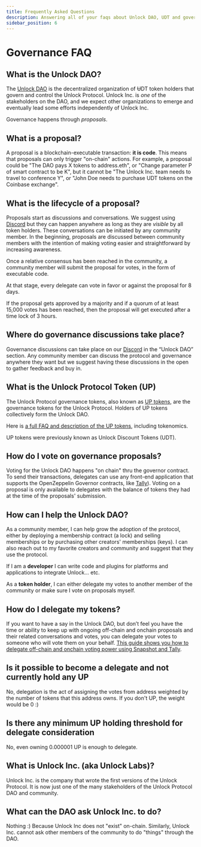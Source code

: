 ```yaml
---
title: Frequently Asked Questions
description: Answering all of your faqs about Unlock DAO, UDT and governance.
sidebar_position: 6
---
```


# Governance FAQ

## What is the Unlock DAO?

The [Unlock DAO](./unlock-dao/) is the decentralized organization of ɄDT token holders that govern and control the Unlock Protocol. Unlock Inc. is _one_ of the stakeholders on the DAO, and we expect other organizations to emerge and eventually lead some efforts independently of Unlock Inc.

Governance happens through _proposals_.

## What is a proposal?

A proposal is a blockchain-executable transaction: **it is code**. This means that proposals can only trigger "on-chain" actions. For example, a proposal could be "The DAO pays X tokens to address.eth", or "Change parameter P of smart contract to be K", but it cannot be "The Unlock Inc. team needs to travel to conference Y", or "John Doe needs to purchase UDT tokens on the Coinbase exchange".

## What is the lifecycle of a proposal?

Proposals start as discussions and conversations. We suggest using [Discord](https://discord.unlock-protocol.com) but they can happen anywhere as long as they are _visible_ by all token holders. These conversations can be initiated by any community member. In the beginning, proposals are discussed between community members with the intention of making voting easier and straightforward by increasing awareness.

Once a relative consensus has been reached in the community, a community member will submit the proposal for votes, in the form of executable code.

At that stage, every delegate can vote in favor or against the proposal for 8 days.

If the proposal gets approved by a majority and if a quorum of at least 15,000 votes has been reached, then the proposal will get executed after a time lock of 3 hours.

## Where do governance discussions take place?

Governance discussions can take place on our [Discord](https://discord.unlock-protocol.com) in the “Unlock DAO” section. Any community member can discuss the protocol and governance anywhere they want but we suggest having these discussions in the open to gather feedback and buy in.

## What is the Unlock Protocol Token (UP)

The Unlock Protocol governance tokens, also known as [UP tokens](https://docs.unlock-protocol.com/governance/unlock-dao-tokens), are the governance tokens for the Unlock Protocol. Holders of UP tokens collectively form the Unlock DAO.

Here is [a full FAQ and description of the UP tokens](https://docs.unlock-protocol.com/governance/unlock-dao-tokens), including tokenomics. 

UP tokens were previously known as Unlock Discount Tokens (UDT).

## How do I vote on governance proposals?

Voting for the Unlock DAO happens "on chain" thru the governor contract. To send their transactions, delegates can use any front-end application that supports the OpenZeppelin Governor contracts, like [Tally](https://www.tally.xyz/gov/unlock-protocol)). Voting on a proposal is only available to delegates with the balance of tokens they had at the time of the proposals' submission.

## How can I help the Unlock DAO?

As a community member, I can help grow the adoption of the protocol, either by deploying a membership contract (a lock) and selling memberships or by purchasing other creators' memberships (keys). I can also reach out to my favorite creators and community and suggest that they use the protocol.

If I am a **developer** I can write code and plugins for platforms and applications to integrate Unlock... etc.

As a **token holder**, I can either delegate my votes to another member of the community or make sure I vote on proposals myself.

## How do I delegate my tokens?

If you want to have a say in the Unlock DAO, but don’t feel you have the time or ability to keep up with ongoing off-chain and onchain proposals and their related conversations and votes, you can delegate your votes to someone who will vote them on your behalf. [This guide shows you how to delegate off-chain and onchain voting power using Snapshot and Tally](https://unlock-protocol.com/guides/delegation/).

## Is it possible to become a delegate and not currently hold any UP

No, delegation is the act of assigning the votes from address weighted by the number of tokens that this address owns. If you don't UP, the weight would be 0 :)

## Is there any minimum UP holding threshold for delegate consideration

No, even owning 0.000001 UP is enough to delegate.

## What is Unlock Inc. (aka Unlock Labs)?

Unlock Inc. is the company that wrote the first versions of the Unlock Protocol. It is now just one of the many stakeholders of the Unlock Protocol DAO and community.

## What can the DAO ask Unlock Inc. to do?

Nothing :) Because Unlock Inc does not "exist" on-chain. Similarly, Unlock Inc. cannot ask other members of the community to do "things" through the DAO.


